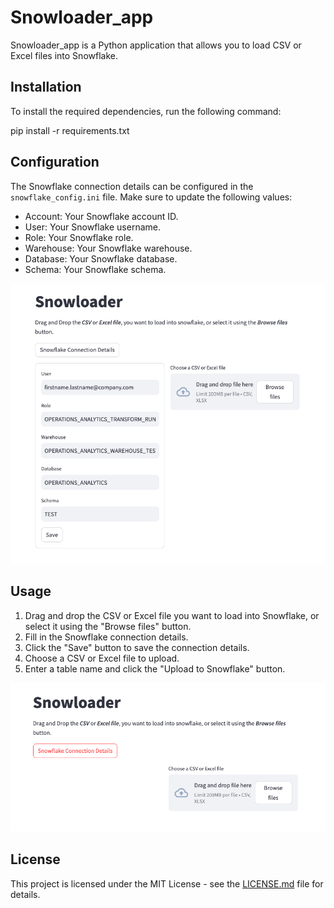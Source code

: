 # Snowloader_app

Snowloader_app is a Python application that allows you to load CSV or Excel files into Snowflake.

## Installation

To install the required dependencies, run the following command:

pip install -r requirements.txt

## Configuration

The Snowflake connection details can be configured in the `snowflake_config.ini` file. Make sure to update the following values:

- Account: Your Snowflake account ID.
- User: Your Snowflake username.
- Role: Your Snowflake role.
- Warehouse: Your Snowflake warehouse.
- Database: Your Snowflake database.
- Schema: Your Snowflake schema.

![Alt text](image-1.png)


## Usage

1. Drag and drop the CSV or Excel file you want to load into Snowflake, or select it using the "Browse files" button.
2. Fill in the Snowflake connection details.
3. Click the "Save" button to save the connection details.
4. Choose a CSV or Excel file to upload.
5. Enter a table name and click the "Upload to Snowflake" button.

![Alt text](image.png)


## License

This project is licensed under the MIT License - see the [LICENSE.md](LICENSE.md) file for details.
